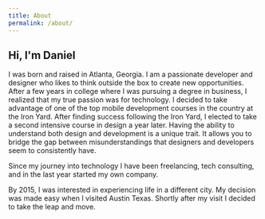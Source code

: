 ```yaml
---
title: About
permalink: /about/
---
```


## Hi, I'm Daniel

I was born and raised in Atlanta, Georgia. I am a passionate developer and designer who likes to think outside the box to create new opportunities. After a few years in college where I was pursuing a degree in business, I realized that my true passion was for technology. I decided to take advantage of one of the top mobile development courses in the country at the Iron Yard. After finding success following the Iron Yard, I elected to take a second intensive course in design a year later. Having the ability to understand both design and development is a unique trait. It allows you to bridge the gap between misunderstandings that designers and developers seem to consistently have.

Since my journey into technology I have been freelancing, tech consulting, and in the last year started my own company.

By 2015, I was interested in experiencing life in a different city. My decision was made easy when I visited Austin Texas. Shortly after my visit I decided to take the leap and move.